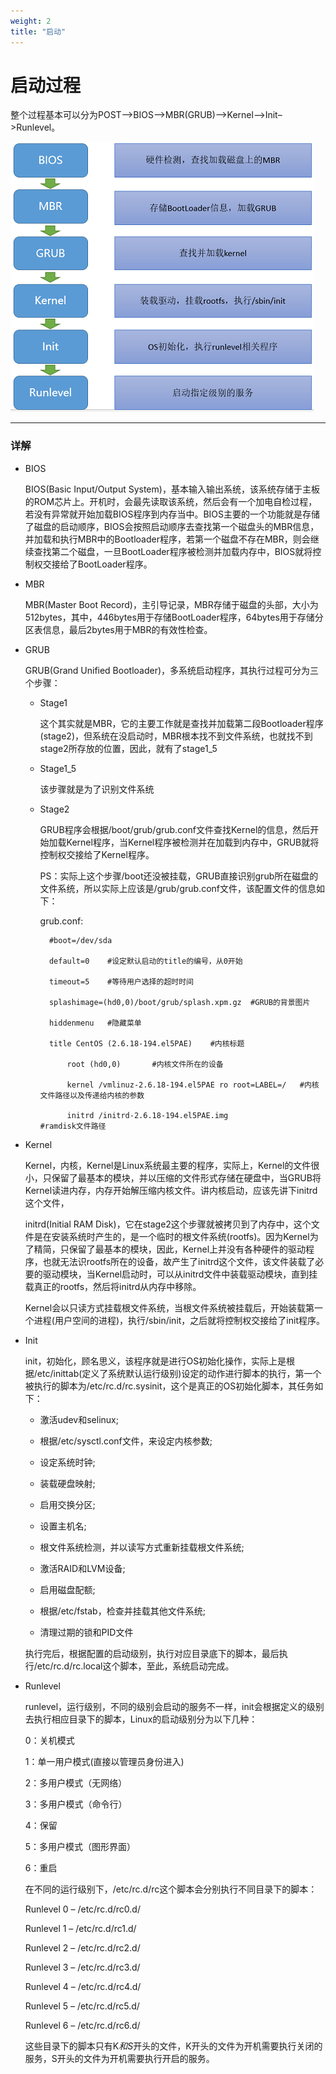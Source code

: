 ```yaml
---
weight: 2
title: "启动"
---
```


# 启动过程

整个过程基本可以分为POST–>BIOS–>MBR(GRUB)–>Kernel–>Init–>Runlevel。

![](linux-start.png)

***

### 详解

* BIOS

	BIOS(Basic Input/Output System)，基本输入输出系统，该系统存储于主板的ROM芯片上。开机时，会最先读取该系统，然后会有一个加电自检过程，若没有异常就开始加载BIOS程序到内存当中。BIOS主要的一个功能就是存储了磁盘的启动顺序，BIOS会按照启动顺序去查找第一个磁盘头的MBR信息，并加载和执行MBR中的Bootloader程序，若第一个磁盘不存在MBR，则会继续查找第二个磁盘，一旦BootLoader程序被检测并加载内存中，BIOS就将控制权交接给了BootLoader程序。

* MBR

	MBR(Master Boot Record)，主引导记录，MBR存储于磁盘的头部，大小为512bytes，其中，446bytes用于存储BootLoader程序，64bytes用于存储分区表信息，最后2bytes用于MBR的有效性检查。

* GRUB

	GRUB(Grand Unified Bootloader)，多系统启动程序，其执行过程可分为三个步骤：

	* Stage1

		这个其实就是MBR，它的主要工作就是查找并加载第二段Bootloader程序(stage2)，但系统在没启动时，MBR根本找不到文件系统，也就找不到stage2所存放的位置，因此，就有了stage1_5

	* Stage1_5

		该步骤就是为了识别文件系统

	* Stage2

		GRUB程序会根据/boot/grub/grub.conf文件查找Kernel的信息，然后开始加载Kernel程序，当Kernel程序被检测并在加载到内存中，GRUB就将控制权交接给了Kernel程序。

		PS：实际上这个步骤/boot还没被挂载，GRUB直接识别grub所在磁盘的文件系统，所以实际上应该是/grub/grub.conf文件，该配置文件的信息如下：

		grub.conf:


			#boot=/dev/sda
	
			default=0    #设定默认启动的title的编号，从0开始
	
			timeout=5    #等待用户选择的超时时间
	
			splashimage=(hd0,0)/boot/grub/splash.xpm.gz  #GRUB的背景图片
	
			hiddenmenu   #隐藏菜单
	
			title CentOS (2.6.18-194.el5PAE)    #内核标题
	
				root (hd0,0)       #内核文件所在的设备
	
				kernel /vmlinuz-2.6.18-194.el5PAE ro root=LABEL=/   #内核文件路径以及传递给内核的参数
	
				initrd /initrd-2.6.18-194.el5PAE.img                #ramdisk文件路径

* Kernel

	Kernel，内核，Kernel是Linux系统最主要的程序，实际上，Kernel的文件很小，只保留了最基本的模块，并以压缩的文件形式存储在硬盘中，当GRUB将Kernel读进内存，内存开始解压缩内核文件。讲内核启动，应该先讲下initrd这个文件，

	initrd(Initial RAM Disk)，它在stage2这个步骤就被拷贝到了内存中，这个文件是在安装系统时产生的，是一个临时的根文件系统(rootfs)。因为Kernel为了精简，只保留了最基本的模块，因此，Kernel上并没有各种硬件的驱动程序，也就无法识rootfs所在的设备，故产生了initrd这个文件，该文件装载了必要的驱动模块，当Kernel启动时，可以从initrd文件中装载驱动模块，直到挂载真正的rootfs，然后将initrd从内存中移除。

	Kernel会以只读方式挂载根文件系统，当根文件系统被挂载后，开始装载第一个进程(用户空间的进程)，执行/sbin/init，之后就将控制权交接给了init程序。

* Init

	init，初始化，顾名思义，该程序就是进行OS初始化操作，实际上是根据/etc/inittab(定义了系统默认运行级别)设定的动作进行脚本的执行，第一个被执行的脚本为/etc/rc.d/rc.sysinit，这个是真正的OS初始化脚本，其任务如下：

	* 激活udev和selinux;
		
	* 根据/etc/sysctl.conf文件，来设定内核参数;
	
	* 设定系统时钟;
		
	* 装载硬盘映射;
		
	* 启用交换分区;
	
	* 设置主机名;
		
	* 根文件系统检测，并以读写方式重新挂载根文件系统;
		
	* 激活RAID和LVM设备;
		
	* 启用磁盘配额;
		
	* 根据/etc/fstab，检查并挂载其他文件系统;
		
	* 清理过期的锁和PID文件

	执行完后，根据配置的启动级别，执行对应目录底下的脚本，最后执行/etc/rc.d/rc.local这个脚本，至此，系统启动完成。 　　

* Runlevel

	runlevel，运行级别，不同的级别会启动的服务不一样，init会根据定义的级别去执行相应目录下的脚本，Linux的启动级别分为以下几种：

	0：关机模式

	1：单一用户模式(直接以管理员身份进入)

	2：多用户模式（无网络）

	3：多用户模式（命令行）

	4：保留

	5：多用户模式（图形界面）

	6：重启

	在不同的运行级别下，/etc/rc.d/rc这个脚本会分别执行不同目录下的脚本：

	Runlevel 0 – /etc/rc.d/rc0.d/

	Runlevel 1 – /etc/rc.d/rc1.d/

	Runlevel 2 – /etc/rc.d/rc2.d/

	Runlevel 3 – /etc/rc.d/rc3.d/

	Runlevel 4 – /etc/rc.d/rc4.d/

	Runlevel 5 – /etc/rc.d/rc5.d/

	Runlevel 6 – /etc/rc.d/rc6.d/

	这些目录下的脚本只有K*和S*开头的文件，K开头的文件为开机需要执行关闭的服务，S开头的文件为开机需要执行开启的服务。